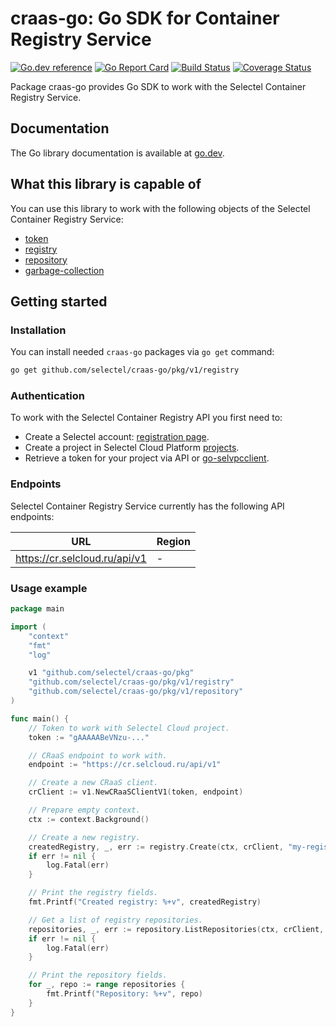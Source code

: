 # craas-go: Go SDK for Container Registry Service
[![Go.dev reference](https://img.shields.io/badge/go.dev-reference-007d9c?logo=go&logoColor=white&style=flat-square)](https://pkg.go.dev/github.com/selectel/craas-go/)
[![Go Report Card](https://goreportcard.com/badge/github.com/selectel/craas-go)](https://goreportcard.com/report/github.com/selectel/craas-go)
[![Build Status](https://travis-ci.com/selectel/craas-go.svg?branch=master)](https://travis-ci.com/selectel/craas-go)
[![Coverage Status](https://coveralls.io/repos/github/selectel/craas-go/badge.svg?branch=master)](https://coveralls.io/github/selectel/craas-go?branch=master)

Package craas-go provides Go SDK to work with the Selectel Container Registry Service.

## Documentation

The Go library documentation is available at [go.dev](https://pkg.go.dev/github.com/selectel/craas-go/).

## What this library is capable of

You can use this library to work with the following objects of the Selectel Container Registry Service:
* [token](https://pkg.go.dev/github.com/selectel/craas-go/pkg/v1/token)
* [registry](https://pkg.go.dev/github.com/selectel/craas-go/pkg/v1/registry)
* [repository](https://pkg.go.dev/github.com/selectel/craas-go/pkg/v1/repository)
* [garbage-collection](https://pkg.go.dev/github.com/selectel/craas-go/pkg/v1/gc)

## Getting started

### Installation

You can install needed `craas-go` packages via `go get` command:

```bash
go get github.com/selectel/craas-go/pkg/v1/registry
```

### Authentication

To work with the Selectel Container Registry API you first need to:

* Create a Selectel account: [registration page](https://my.selectel.ru/registration).
* Create a project in Selectel Cloud Platform [projects](https://my.selectel.ru/vpc/projects).
* Retrieve a token for your project via API or [go-selvpcclient](https://github.com/selectel/go-selvpcclient).

### Endpoints
Selectel Container Registry Service currently has the following API endpoints:

| URL                           | Region |
|-------------------------------|--------|
| https://cr.selcloud.ru/api/v1 | -      |


### Usage example
```go
package main

import (
	"context"
	"fmt"
	"log"

	v1 "github.com/selectel/craas-go/pkg"
	"github.com/selectel/craas-go/pkg/v1/registry"
	"github.com/selectel/craas-go/pkg/v1/repository"
)

func main() {
	// Token to work with Selectel Cloud project.
	token := "gAAAAABeVNzu-..."

	// CRaaS endpoint to work with.
	endpoint := "https://cr.selcloud.ru/api/v1"

	// Create a new CRaaS client.
	crClient := v1.NewCRaaSClientV1(token, endpoint)

	// Prepare empty context.
	ctx := context.Background()

	// Create a new registry.
	createdRegistry, _, err := registry.Create(ctx, crClient, "my-registry")
	if err != nil {
		log.Fatal(err)
	}

	// Print the registry fields.
	fmt.Printf("Created registry: %+v", createdRegistry)

	// Get a list of registry repositories.
	repositories, _, err := repository.ListRepositories(ctx, crClient, createdRegistry.ID)
	if err != nil {
		log.Fatal(err)
	}

	// Print the repository fields.
	for _, repo := range repositories {
		fmt.Printf("Repository: %+v", repo)
	}
}
```